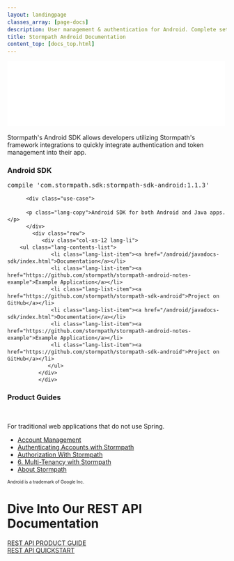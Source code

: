 ```yaml
---
layout: landingpage
classes_array: [page-docs]
description: User management & authentication for Android. Complete set of Stormpath developer documentation & integration tools. 
title: Stormpath Android Documentation
content_top: [docs_top.html]
---
```

<div class="landingpage android">

<div class="masthead android-masthead">
  <div class="container">
    <div class="row">
      <div class="col-xs-12">
        <img class="img-responsive logo" src="/images/landingpage/android/logo-android.png">
      </div>
    </div>
  </div>
</div>

<div class="container">
  <div class="row">
    <div class="col-xs-12 intro-text">
      <p>Stormpath's Android SDK allows developers utilizing Stormpath's framework integrations to quickly integrate authentication and token management into their app.</p>
    </div>
  </div>
</div>

<div class="container">
  <div class="row">
    <div class="col-xs-12 col-sm-12 lander">
    <div class="col-xs-6">
      <div id="lang-contents" class="lang1">
          <h3 class="lang-contents-title">Android SDK</h3>
          </div>
                    <pre>compile 'com.stormpath.sdk:stormpath-sdk-android:1.1.3'</pre>

          <div class="use-case">
         
          <p class="lang-copy">Android SDK for both Android and Java apps.</p>
          </div>
            <div class="row">
               <div class="col-xs-12 lang-li">
        <ul class="lang-contents-list">
                  <li class="lang-list-item"><a href="/android/javadocs-sdk/index.html">Documentation</a></li>
                  <li class="lang-list-item"><a href="https://github.com/stormpath/stormpath-android-notes-example">Example Application</a></li>
                  <li class="lang-list-item"><a href="https://github.com/stormpath/stormpath-sdk-android">Project on GitHub</a></li>
                  <li class="lang-list-item"><a href="/android/javadocs-sdk/index.html">Documentation</a></li>
                  <li class="lang-list-item"><a href="https://github.com/stormpath/stormpath-android-notes-example">Example Application</a></li>
                  <li class="lang-list-item"><a href="https://github.com/stormpath/stormpath-sdk-android">Project on GitHub</a></li>
                 </ul>
              </div>
              </div>
</div>
       <div class="col-sm-6">
            <div id="lang-contents" class="lang5">
              <h3 class="lang-contents-title">Product Guides</h3>
            </div>
            <br>
            <div class="use-case">
            <p class="lang-copy">For traditional web applications that do not use Spring.</p>
            </div>
            <div class="row">
              <div class="col-xs-12">
                <ul class="lang-contents-list">
                  <li class="lang-list-item"><a href="https://docs.stormpath.com/rest/product-guide/latest/accnt_mgmt.html">Account Management</a></li>
                  <li class= "lang-list-item"><a href="https://docs.stormpath.com/rest/product-guide/latest/auth_n.html">Authenticating Accounts with Stormpath</a></li>
                  <li class= "lang-list-item"><a href="https://docs.stormpath.com/rest/product-guide/latest/auth_z.html">Authorization With Stormpath</a></li>
                  <li class= "lang-list-item"><a href="https://docs.stormpath.com/rest/product-guide/latest/multitenancy.html">6. Multi-Tenancy with Stormpath</a></li>
                  <li class= "lang-list-item"><a href="https://docs.stormpath.com/rest/product-guide/latest/about.html">About Stormpath</a></li>
                </ul>
              </div>
              </div>
              </div>
            </div>
            </div>
          </div>

<div class="container" style="font-size: 10px;">
  <div class="col-md-12">
    <p>Android is a trademark of Google Inc.</p>
  </div>
</div>

<div class="footer-banner">
  <div class="container info">
    <div class="row">
      <div class="col-xs-12 col-sm-12">
        <h1>Dive Into Our REST API Documentation</h1>
          <div class="row">
            <div class="col-xs-12 col-sm-3 col-sm-offset-3">
              <a class="btn btn-default" href="/rest/product-guide" role="button">REST API PRODUCT GUIDE</a>
            </div>
            <div class="col-xs-12 col-sm-3">
              <a class="btn btn-default" href="/rest/quickstart" role="button">REST API QUICKSTART</a>
            </div>
          </div>
      </div>
    </div>
  </div>
</div>
</div>
<!-- block__no_wrapper -->
<!-- region__no_wrapper -->
